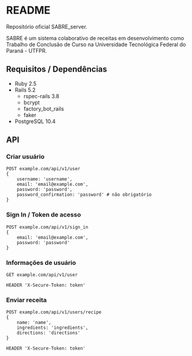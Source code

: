 # README

Repositório oficial SABRE_server.

SABRE é um sistema colaborativo de receitas em desenvolvimento como Trabalho de Conclusão de Curso na Universidade Tecnológica Federal do Paraná - UTFPR.

## Requisitos / Dependências

* Ruby 2.5
* Rails 5.2
  * rspec-rails 3.8
  * bcrypt
  * factory_bot_rails
  * faker
* PostgreSQL 10.4


## API

### Criar usuário
```
POST example.com/api/v1/user
{
    username: 'username',
    email: 'email@example.com',
    password: 'password',
    password_confirmation: 'password' # não obrigatório
}
```

### Sign In / Token de acesso
```
POST example.com/api/v1/sign_in
{
    email: 'email@example.com',
    password: 'password'
}
```

### Informações de usuário
```
GET example.com/api/v1/user

HEADER 'X-Secure-Token: token'
```

### Enviar receita
```
POST example.com/api/v1/users/recipe
{
    name: 'name',
    ingredients: 'ingredients',
    directions: 'directions'
}

HEADER 'X-Secure-Token: token'
```

